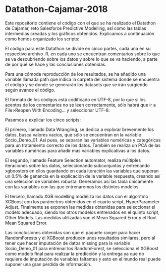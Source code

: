 # Datathon-Cajamar-2018

Este repositorio contiene el código con el que se ha realizado el Datathon de Cajamar, reto Salesforce Predictive Modelling, así como las tablas intermedias creadas y los gráficos obtenidos. Explicamos a continuación como hemos organizado los scripts:


El código para este Datathon se divide en cinco partes, cada una en su respectivo archivo .R, en cada uno se encuentran comentarios sobre lo que se va descubriendo sobre los datos y sobre lo que se va haciendo, a parte de por qué se hace y las conclusiones obtenidas. 

Para una cómoda reproducción de los resultados, se ha añadido una variable llamada path que indica la carpeta del sistema donde se encuentra el código y se donde se generarán los datasets que se irán surgiendo según avance el código.

El formato de los códigos está codificado en UTF-8, por lo que si los acentos de los comentarios no se leen correctamente, sólo habrá que ir a File>Reopen With Encoding... y seleccionar UTF-8.

Pasemos a explicar los cinco scripts:

El primero, llamado Data Wrangling, se dedica a explorar brevemente los datos, busca valores vacíos, que sólo se encuentran en la variable Socio_Demo_01. Así pues, se separan las variables numéricas y categóricas para un tratamiento correcto de los datos. También se realiza un PCA de las variables numéricas para añadir más variables explicativas a los datos.

El segundo, llamado Feature Selection automator, realiza múltiples iteraciones sobre los datos, seleccionando subconjuntos y entrenando xgboosters en ellos guardando en cada iteración las variables que superan un 0.5% de ganancia en la explicación de la variable respuesta, creando así una selección de variables robusta. Generamos así las tabla únicamente con las variables con las que entrenaremos los distintos modelos.

El tercero, llamado XGB modelling modeliza los datos con el algoritmo XGBoost con los parámetros obtenidos en el cuarto script, HyperParameter Adjust. Finalmente se exponen las medidas obtenidas para seleccionar el modelo adecuado, siendo los otros modelos entrenados en el quinto script, Other Models. Las medidas utilizadas son el Mean Squared Error y el Root Mean Squared Error. 

Las conclusiones obtenidas son que el paquete ranger para hacer RandomForests y el XGBoost producen unos resultados similares, pero al tener que hacer imputación de datos missing para la variable Socio_Demo_01 para entrenar los RandomForest, se selecciona el XGBoost como modelo final para realizar la predicción y la entrega ya que no requiere de imputación de variables faltantes y esto en el mundo real puede suponer una gran pérdida de información.

